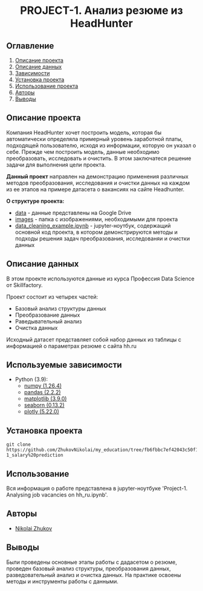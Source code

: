 
# <center> PROJECT-1. Анализ резюме из HeadHunter </center>
## Оглавление
1. [Описание проекта](#Описание-проекта)
2. [Описание данных](#Описание-данных)
3. [Зависимости](#Зависимости)
4. [Установка проекта](#Установка-проекта)
5. [Использование проекта](#Использование-проекта)
6. [Авторы](#Авторы)
7. [Выводы](Использование-проекта)

## Описание проекта

Компания HeadHunter хочет построить модель, которая бы автоматически определяла примерный уровень заработной платы, подходящей пользователю, исходя из информации, которую он указал о себе. Прежде чем построить модель, данные необходимо преобразовать, исследовать и очистить. В этом заключатеся решение задачи для выполнения цели проекта. 

**Данный проект** направлен на демонстрацию применения различных методов преобразования, исследования и очистки данных на каждом из ее этапов на примере датасета о вакансиях на сайте Headhunter.

**О структуре проекта:**
* [data](https://drive.google.com/drive/folders/109kzQNUfAX4hyOf_psTCxCaWnxzmnt4t?usp=sharing) - данные представлены на Google Drive
* [images](./graphics) - папка с изображениями, необходимыми для проекта
* [data_cleaning_example.ipynb](./data_cleaning_example.ipynb) - jupyter-ноутбук, содержащий основной код проекта, в котором демонстрируются методы и подходы решения задач преобразования, исследованяи и очистки данных


## Описание данных
В этом проекте используются данные из курса Профессия Data Science от Skillfactory.

Проект состоит из четырех частей:
* Базовый анализ структуры данных
* Преобразование данных
* Раведывательный анализ
* Очистка данных

Исходный датасет представляет собой набор данных из таблицы с информацией о параметрах резюме с сайта hh.ru


## Используемые зависимости
* Python (3.9):
    * [numpy (1.26.4)](https://numpy.org)
    * [pandas (2.2.2)](https://pandas.pydata.org)
    * [matplotlib (3.9.0)](https://matplotlib.org)
    * [seaborn (0.13.2)](https://seaborn.pydata.org)
    * [plotly (5.22.0)](https://plotly.com/python/)

## Установка проекта

```
git clone https://github.com/ZhukovNikolai/my_education/tree/fb6fbbc7ef42043c50f1e3e8533e6b0a592c8bfe/PROJ-1_salary%20prediction
```

## Использование
Вся информация о работе представлена в jupyter-ноутбуке 'Project-1. Analysing job vacancies on hh_ru.ipynb'.

## Авторы

* [Nikolai Zhukov](https://t.me/lemikone)

## Выводы

Были проведены основные этапы работы с дадасетом о резюме, проведен базовый анализ структуры, преобразования данных, разведовательный анализ и очистка данных. 
На практике освоены методы и инструменты работы с данными.
